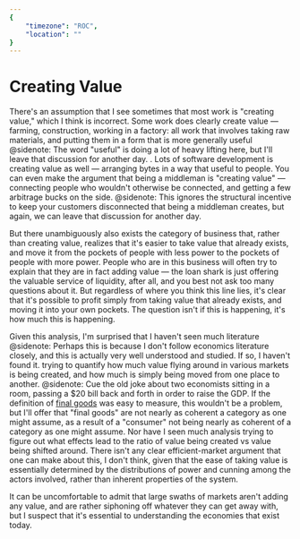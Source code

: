 ```yaml
---
{
	"timezone": "ROC",
	"location": ""
}
---
```

# Creating Value

There's an assumption that I see sometimes that most work is "creating value," which I think is incorrect. Some work does clearly create value — farming, construction, working in a factory: all work that involves taking raw materials, and putting them in a form that is more generally useful
@sidenote: The word "useful" is doing a lot of heavy lifting here, but I'll leave that discussion for another day.
. Lots of software development is creating value as well — arranging bytes in a way that useful to people. You can even make the argument that being a middleman is "creating value" — connecting people who wouldn't otherwise be connected, and getting a few arbitrage bucks on the side.
@sidenote: This ignores the structural incentive to keep your customers disconnected that being a middleman creates, but again, we can leave that discussion for another day.

But there unambiguously also exists the category of business that, rather than creating value, realizes that it's easier to take value that already exists, and move it from the pockets of people with less power to the pockets of people with more power. People who are in this business will often try to explain that they are in fact adding value — the loan shark is just offering the valuable service of liquidity, after all, and you best not ask too many questions about it. But regardless of where you think this line lies, it's clear that it's possible to profit simply from taking value that already exists, and moving it into your own pockets. The question isn't if this is happening, it's how much this is happening.

Given this analysis, I'm surprised that I haven't seen much literature
@sidenote: Perhaps this is because I don't follow economics literature closely, and this is actually very well understood and studied. If so, I haven't found it.
trying to quantify how much value flying around in various markets is being created, and how much is simply being moved from one place to another.
@sidenote: Cue the old joke about two economists sitting in a room, passing a $20 bill back and forth in order to raise the GDP. If the definition of [final goods](https://en.wikipedia.org/wiki/Final_good) was easy to measure, this wouldn't be a problem, but I'll offer that "final goods" are not nearly as coherent a category as one might assume, as a result of a "consumer" not being nearly as coherent of a category as one might assume.
Nor have I seen much analysis trying to figure out what effects lead to the ratio of value being created vs value being shifted around. There isn't any clear efficient-market argument that one can make about this, I don't think, given that the ease of taking value is essentially determined by the distributions of power and cunning among the actors involved, rather than inherent properties of the system.

It can be uncomfortable to admit that large swaths of markets aren't adding any value, and are rather siphoning off whatever they can get away with, but I suspect that it's essential to understanding the economies that exist today.
